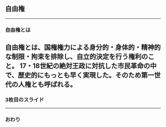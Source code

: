 ## 自由権



---


### 自由権とは

自由権とは、国権権力による身分的・身体的・精神的な制限・拘束を排除し、自立的決定を行う権利のこと。
17・18世紀の絶対王政に対抗した市民革命の中で、歴史的にもっとも早く実現した。そのため第一世代の人権とも呼ばれる。
---


### 3枚目のスライド


---


### おわり
